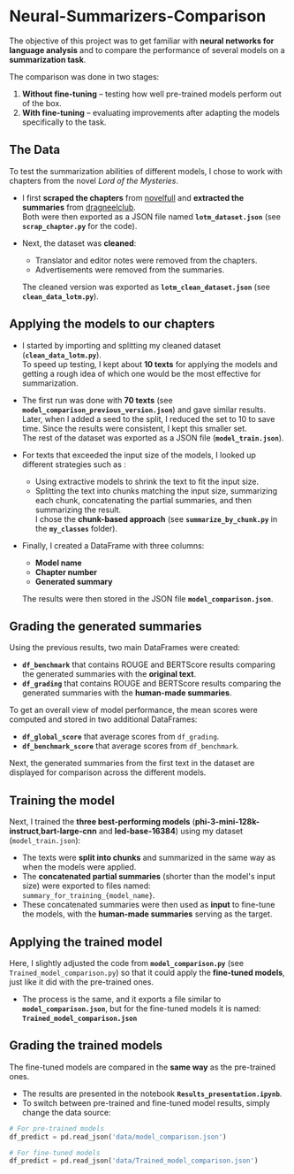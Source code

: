 # Neural-Summarizers-Comparison

The objective of this project was to get familiar with **neural networks for language analysis** and to compare the performance of several models on a **summarization task**.  

The comparison was done in two stages:  
1. **Without fine-tuning** – testing how well pre-trained models perform out of the box.  
2. **With fine-tuning** – evaluating improvements after adapting the models specifically to the task.

## The Data

To test the summarization abilities of different models, I chose to work with chapters from the novel *Lord of the Mysteries*.  

- I first **scraped the chapters** from [novelfull](https://novelfull.net/lord-of-the-mysteries.html) and **extracted the summaries** from [dragneelclub](https://dragneelclub.com/category/chapters/lord-of-the-mysteries/).  
  Both were then exported as a JSON file named **`lotm_dataset.json`** (see **`scrap_chapter.py`** for the code).  

- Next, the dataset was **cleaned**:  
  - Translator and editor notes were removed from the chapters.  
  - Advertisements were removed from the summaries.  

  The cleaned version was exported as **`lotm_clean_dataset.json`** (see **`clean_data_lotm.py`**).

## Applying the models to our chapters

- I started by importing and splitting my cleaned dataset (**`clean_data_lotm.py`**).  
  To speed up testing, I kept about **10 texts** for applying the models and getting a rough idea of which one would be the most effective for summarization.  

- The first run was done with **70 texts** (see **`model_comparison_previous_version.json`**) and gave similar results.  
  Later, when I added a seed to the split, I reduced the set to 10 to save time. Since the results were consistent, I kept this smaller set.  
  The rest of the dataset was exported as a JSON file (**`model_train.json`**).  

- For texts that exceeded the input size of the models, I looked up different strategies such as :  
  - Using extractive models to shrink the text to fit the input size.  
  - Splitting the text into chunks matching the input size, summarizing each chunk, concatenating the partial summaries, and then summarizing the result.  
  I chose the **chunk-based approach** (see **`summarize_by_chunk.py`** in the **`my_classes`** folder).  

- Finally, I created a DataFrame with three columns:  
  - **Model name**  
  - **Chapter number**  
  - **Generated summary**  

  The results were then stored in the JSON file **`model_comparison.json`**.  

## Grading the generated summaries

Using the previous results, two main DataFrames were created:

- **`df_benchmark`** that contains ROUGE and BERTScore results comparing the generated summaries with the **original text**.  
- **`df_grading`** that contains ROUGE and BERTScore results comparing the generated summaries with the **human-made summaries**.  

To get an overall view of model performance, the mean scores were computed and stored in two additional DataFrames:

- **`df_global_score`** that average scores from `df_grading`.  
- **`df_benchmark_score`** that average scores from `df_benchmark`.

Next, the generated summaries from the first text in the dataset are displayed for comparison across the different models.  

## Training the model

Next, I trained the **three best-performing models** (**phi-3-mini-128k-instruct**,**bart-large-cnn** and **led-base-16384**) using my dataset (`model_train.json`):  

- The texts were **split into chunks** and summarized in the same way as when the models were applied.  
- The **concatenated partial summaries** (shorter than the model's input size) were exported to files named:  
  `summary_for_training_{model_name}`.  
- These concatenated summaries were then used as **input** to fine-tune the models, with the **human-made summaries** serving as the target.  

## Applying the trained model

Here, I slightly adjusted the code from **`model_comparison.py`** (see `Trained_model_comparison.py`) so that it could apply the **fine-tuned models**, just like it did with the pre-trained ones.  

- The process is the same, and it exports a file similar to **`model_comparison.json`**, but for the fine-tuned models it is named:  
  **`Trained_model_comparison.json`**  

## Grading the trained models

The fine-tuned models are compared in the **same way** as the pre-trained ones.  

- The results are presented in the notebook **`Results_presentation.ipynb`**.  
- To switch between pre-trained and fine-tuned model results, simply change the data source:  

```python
# For pre-trained models
df_predict = pd.read_json('data/model_comparison.json')

# For fine-tuned models
df_predict = pd.read_json('data/Trained_model_comparison.json')
```